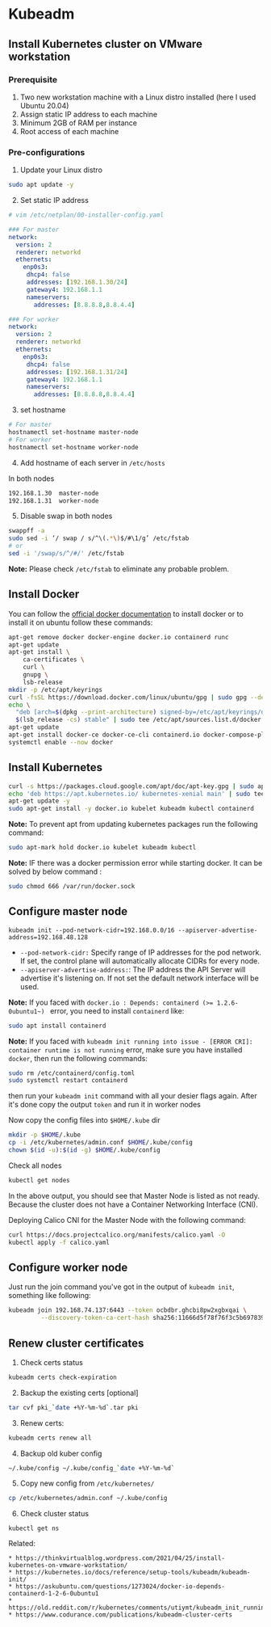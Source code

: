 # Kubeadm

## Install Kubernetes cluster on VMware workstation 

### Prerequisite
1. Two new workstation machine with a Linux distro installed (here I
	 used Ubuntu 20.04)
1. Assign static IP address to each machine
1. Minimum 2GB of RAM per instance
1. Root access of each machine

### Pre-configurations

1. Update your Linux distro

```bash
sudo apt update -y
```

2. Set static IP address

```yaml
# vim /etc/netplan/00-installer-config.yaml

### For master
network:
  version: 2
  renderer: networkd
  ethernets:
    enp0s3:
     dhcp4: false
     addresses: [192.168.1.30/24]
     gateway4: 192.168.1.1
     nameservers:
       addresses: [8.8.8.8,8.8.4.4]

### For worker
network:
  version: 2
  renderer: networkd
  ethernets:
    enp0s3:
     dhcp4: false
     addresses: [192.168.1.31/24]
     gateway4: 192.168.1.1
     nameservers:
       addresses: [8.8.8.8,8.8.4.4]
```
3. set hostname

```bash
# For master
hostnamectl set-hostname master-node
# For worker
hostnamectl set-hostname worker-node
```

4. Add hostname of each server in ```/etc/hosts```

In both nodes
```bash
192.168.1.30  master-node
192.168.1.31  worker-node
```
5. Disable swap in both nodes
```bash
swappff -a
sudo sed -i ‘/ swap / s/^\(.*\)$/#\1/g’ /etc/fstab
# or
sed -i '/swap/s/^/#/' /etc/fstab
```
**Note:** Please check ```/etc/fstab``` to eliminate any probable
problem.

## Install Docker
You can follow the [official docker
documentation](https://docs.docker.com/engine/install/ubuntu/) to
install docker or to install it on ubuntu follow these commands:
```bash
apt-get remove docker docker-engine docker.io containerd runc
apt-get update
apt-get install \
    ca-certificates \
    curl \
    gnupg \
    lsb-release
mkdir -p /etc/apt/keyrings
curl -fsSL https://download.docker.com/linux/ubuntu/gpg | sudo gpg --dearmor -o /etc/apt/keyrings/docker.gpg
echo \
  "deb [arch=$(dpkg --print-architecture) signed-by=/etc/apt/keyrings/docker.gpg] https://download.docker.com/linux/ubuntu \
  $(lsb_release -cs) stable" | sudo tee /etc/apt/sources.list.d/docker.list > /dev/null
apt-get update
apt-get install docker-ce docker-ce-cli containerd.io docker-compose-plugin
systemctl enable --now docker
```

## Install Kubernetes
```bash
curl -s https://packages.cloud.google.com/apt/doc/apt-key.gpg | sudo apt-key add
echo 'deb https://apt.kubernetes.io/ kubernetes-xenial main' | sudo tee /etc/apt/sources.list.d/kubernetes.list
apt-get update -y
sudo apt-get install -y docker.io kubelet kubeadm kubectl containerd
```

**Note:** To prevent apt from updating kubernetes packages run the
following command:
```bash
sudo apt-mark hold docker.io kubelet kubeadm kubectl 
```

**Note:** IF there was a docker permission error while starting docker.
It can be solved by below command :
```bash
sudo chmod 666 /var/run/docker.sock
```

## Configure master node
```bsah
kubeadm init --pod-network-cidr=192.168.0.0/16 --apiserver-advertise-address=192.168.48.128
```

* ```--pod-network-cidr:``` Specify range of IP addresses for the pod
  network. If set, the control plane will automatically allocate CIDRs
  for every node.
* ```--apiserver-advertise-address:```: The IP address the API Server
  will advertise it's listening on. If not set the default network
  interface will be used.

**Note:** If you faced with ```docker.io : Depends: containerd (>=
1.2.6-0ubuntu1~) ``` error, you need to install ```containerd``` like:
```bash
sudo apt install containerd
```
**Note:** If you faced with ```kubeadm init running into issue - [ERROR
CRI]: container runtime is not running``` error, make sure you have
installed ```docker```, then run the following commands:
```bash
sudo rm /etc/containerd/config.toml
sudo systemctl restart containerd 
```
then run your ```kubeadm init``` command with all your desier flags
again. After it's done copy the output ```token``` and run it in worker
nodes

Now copy the config files into ```$HOME/.kube``` dir

```bash
mkdir -p $HOME/.kube 
cp -i /etc/kubernetes/admin.conf $HOME/.kube/config 
chown $(id -u):$(id -g) $HOME/.kube/config
```

Check all nodes

```bash
kubectl get nodes
```

In the above output, you should see that Master Node is listed as not
ready. Because the cluster does not have a Container Networking
Interface (CNI).

Deploying Calico CNI for the Master Node with the following command:

```bash
curl https://docs.projectcalico.org/manifests/calico.yaml -O
kubectl apply -f calico.yaml
```

## Configure worker node

Just run the join command you've got in the output of ```kubeadm
init```, something like following:
```bash
kubeadm join 192.168.74.137:6443 --token ocbdbr.ghcbi8pw2xgbxqai \
         --discovery-token-ca-cert-hash sha256:11666d5f78f76f3c5b697839460a92eac1f7fd012bcd667d2e879aa5ac6eaa44
```

## Renew cluster certificates

1. Check certs status
```bash
kubeadm certs check-expiration
```

2. Backup the existing certs [optional]
```bash
tar cvf pki_`date +%Y-%m-%d`.tar pki 
```
3. Renew certs:
```bash
kubeadm certs renew all
```
4. Backup old kuber config
```bash
~/.kube/config ~/.kube/config_`date +%Y-%m-%d`
```
5. Copy new config from `/etc/kubernetes/`
```bash
cp /etc/kubernetes/admin.conf ~/.kube/config
```
6. Check cluster status
```bsah
kubectl get ns
```

Related: 
```
* https://thinkvirtualblog.wordpress.com/2021/04/25/install-kubernetes-on-vmware-workstation/
* https://kubernetes.io/docs/reference/setup-tools/kubeadm/kubeadm-init/
* https://askubuntu.com/questions/1273024/docker-io-depends-containerd-1-2-6-0ubuntu1
* https://old.reddit.com/r/kubernetes/comments/utiymt/kubeadm_init_running_into_issue_error_cri/
* https://www.codurance.com/publications/kubeadm-cluster-certs
```
